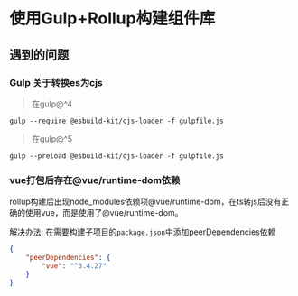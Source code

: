 # 使用Gulp+Rollup构建组件库



## 遇到的问题

### Gulp 关于转换es为cjs

> 在gulp@^4

```
gulp --require @esbuild-kit/cjs-loader -f gulpfile.js
```

> 在gulp@^5

```
gulp --preload @esbuild-kit/cjs-loader -f gulpfile.js
```

### vue打包后存在@vue/runtime-dom依赖

rollup构建后出现node_modules依赖项@vue/runtime-dom，在ts转js后没有正确的使用vue，而是使用了@vue/runtime-dom。

解决办法: 在需要构建子项目的`package.json`中添加peerDependencies依赖

```json
{
    "peerDependencies": {
    	"vue": "^3.4.27"
    }
}
```

